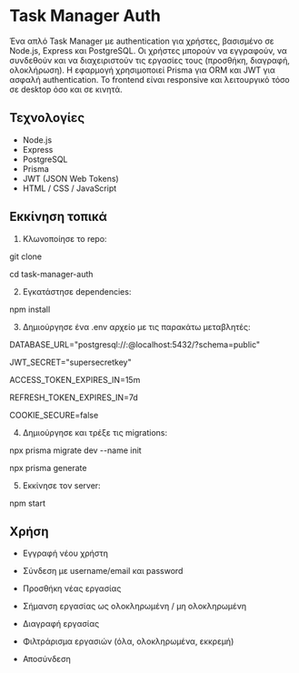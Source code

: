 # Task Manager Auth

Ένα απλό Task Manager με authentication για χρήστες, βασισμένο σε Node.js, Express και PostgreSQL. Οι χρήστες μπορούν να εγγραφούν, να συνδεθούν και να διαχειριστούν τις εργασίες τους (προσθήκη, διαγραφή, ολοκλήρωση). Η εφαρμογή χρησιμοποιεί Prisma για ORM και JWT για ασφαλή authentication. Το frontend είναι responsive και λειτουργικό τόσο σε desktop όσο και σε κινητά.

## Τεχνολογίες
- Node.js
- Express
- PostgreSQL
- Prisma
- JWT (JSON Web Tokens)
- HTML / CSS / JavaScript

## Εκκίνηση τοπικά
1. Κλωνοποίησε το repo:

git clone <repo-url>

cd task-manager-auth

2. Εγκατάστησε dependencies:

npm install

3. Δημιούργησε ένα .env αρχείο με τις παρακάτω μεταβλητές:

DATABASE_URL="postgresql://<user>:<password>@localhost:5432/<dbname>?schema=public"

JWT_SECRET="supersecretkey"

ACCESS_TOKEN_EXPIRES_IN=15m

REFRESH_TOKEN_EXPIRES_IN=7d

COOKIE_SECURE=false

4. Δημιούργησε και τρέξε τις migrations:

npx prisma migrate dev --name init

npx prisma generate

5. Εκκίνησε τον server:

npm start

## Χρήση

- Εγγραφή νέου χρήστη

- Σύνδεση με username/email και password

- Προσθήκη νέας εργασίας

- Σήμανση εργασίας ως ολοκληρωμένη / μη ολοκληρωμένη

- Διαγραφή εργασίας

- Φιλτράρισμα εργασιών (όλα, ολοκληρωμένα, εκκρεμή)

- Αποσύνδεση
